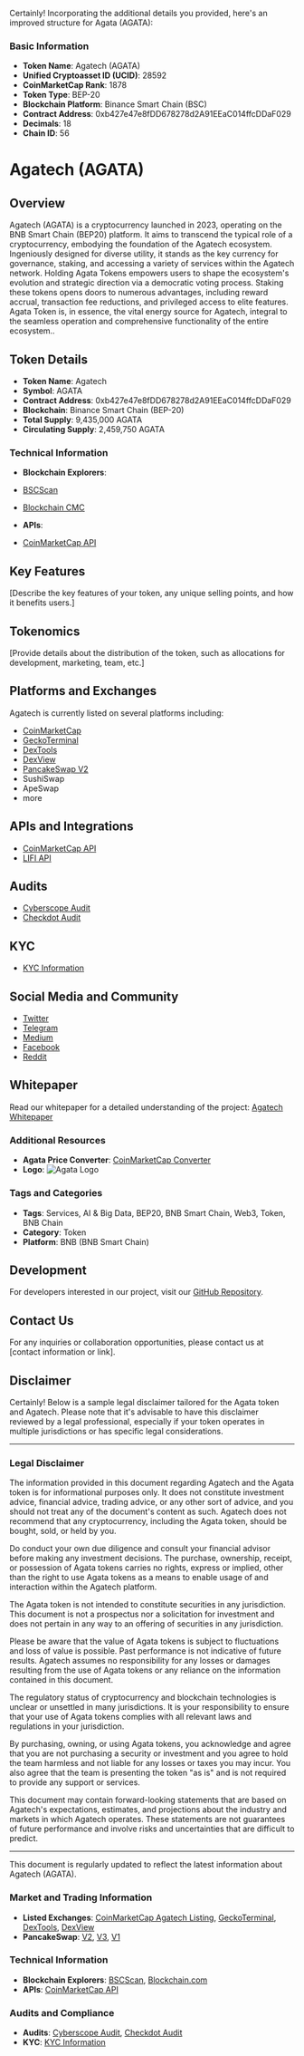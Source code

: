 Certainly! Incorporating the additional details you provided, here's an improved structure for Agata (AGATA):

### Basic Information
- **Token Name**: Agatech (AGATA)
- **Unified Cryptoasset ID (UCID)**: 28592
- **CoinMarketCap Rank**: 1878
- **Token Type**: BEP-20
- **Blockchain Platform**: Binance Smart Chain (BSC)
- **Contract Address**: 0xb427e47e8fDD678278d2A91EEaC014ffcDDaF029
- **Decimals**: 18
- **Chain ID**: 56

# Agatech (AGATA)

## Overview
Agatech (AGATA) is a cryptocurrency launched in 2023, operating on the BNB Smart Chain (BEP20) platform. It aims to transcend the typical role of a cryptocurrency, embodying the foundation of the Agatech ecosystem. Ingeniously designed for diverse utility, it stands as the key currency for governance, staking, and accessing a variety of services within the Agatech network. Holding Agata Tokens empowers users to shape the ecosystem's evolution and strategic direction via a democratic voting process. Staking these tokens opens doors to numerous advantages, including reward accrual, transaction fee reductions, and privileged access to elite features. Agata Token is, in essence, the vital energy source for Agatech, integral to the seamless operation and comprehensive functionality of the entire ecosystem..

## Token Details
- **Token Name**: Agatech
- **Symbol**: AGATA
- **Contract Address**: 0xb427e47e8fDD678278d2A91EEaC014ffcDDaF029
- **Blockchain**: Binance Smart Chain (BEP-20)
- **Total Supply**: 9,435,000 AGATA
- **Circulating Supply**: 2,459,750 AGATA

### Technical Information
- **Blockchain Explorers**:
- [BSCScan](https://bscscan.com/token/0xb427e47e8fdd678278d2a91eeac014ffcddaf029)
- [Blockchain CMC](https://blockchain.coinmarketcap.com/token/bsc/0xb427e47e8fdd678278d2a91eeac014ffcddaf029)

-  **APIs**:
-  [CoinMarketCap API](https://pro-api.coinmarketcap.com/v2/cryptocurrency/info?CMC_PRO_API_KEY=UNIFIED-CRYPTOASSET-INDEX&id=28592)


## Key Features
[Describe the key features of your token, any unique selling points, and how it benefits users.]

## Tokenomics
[Provide details about the distribution of the token, such as allocations for development, marketing, team, etc.]

## Platforms and Exchanges
Agatech is currently listed on several platforms including:
- [CoinMarketCap](https://coinmarketcap.com/currencies/agatech/)
- [GeckoTerminal](https://www.geckoterminal.com/bsc/pools/0xc60b84296048f90a17731322c719e7b1a3e77f18)
- [DexTools](https://www.dextools.io/app/en/bnb/pair-explorer/0xc60b84296048f90a17731322c719e7b1a3e77f18)
- [DexView](https://www.dexview.com/bsc/0xb427e47e8fDD678278d2A91EEaC014ffcDDaF029)
- [PancakeSwap V2](https://pancakeswap.finance/info/v2/tokens/0xb427e47e8fDD678278d2A91EEaC014ffcDDaF029)
- SushiSwap
- ApeSwap
- more

## APIs and Integrations
- [CoinMarketCap API](https://pro-api.coinmarketcap.com/v2/cryptocurrency/info?CMC_PRO_API_KEY=UNIFIED-CRYPTOASSET-INDEX&id=28592)
- [LIFI API](https://li.quest/v1/token?chain=BSC&token=AGATA)

## Audits
- [Cyberscope Audit](https://github.com/cyberscope-io/audits/blob/main/agata/audit.pdf)
- [Checkdot Audit](https://audits.checkdot.io/Agata-Audit-CheckDot.pdf)

## KYC
- [KYC Information](https://github.com/cyberscope-io/kyc/blob/main/agata/kyc.png)

## Social Media and Community
- [Twitter](https://twitter.com/agatechsystems)
- [Telegram](https://t.me/agatechsystems)
- [Medium](https://agatech.medium.com/)
- [Facebook](https://www.facebook.com/agatechsystems)
- [Reddit](https://reddit.com/r/Agatech_Agata)

## Whitepaper
Read our whitepaper for a detailed understanding of the project: [Agatech Whitepaper](https://github.com/AgaTechSystems/whitepaper/blob/main/Agatech%20whitepaper.pdf)

### Additional Resources
- **Agata Price Converter**: [CoinMarketCap Converter](https://coinmarketcap.com/currencies/agatech/agata/usd/)
- **Logo**: ![Agata Logo](https://s2.coinmarketcap.com/static/img/coins/64x64/28592.png)

### Tags and Categories
- **Tags**: Services, AI & Big Data, BEP20, BNB Smart Chain, Web3, Token, BNB Chain
- **Category**: Token
- **Platform**: BNB (BNB Smart Chain)

## Development
For developers interested in our project, visit our [GitHub Repository](https://github.com/AgaTechSystems/Agata).

## Contact Us
For any inquiries or collaboration opportunities, please contact us at [contact information or link].

## Disclaimer
Certainly! Below is a sample legal disclaimer tailored for the Agata token and Agatech. Please note that it's advisable to have this disclaimer reviewed by a legal professional, especially if your token operates in multiple jurisdictions or has specific legal considerations.

---

### Legal Disclaimer

The information provided in this document regarding Agatech and the Agata token is for informational purposes only. It does not constitute investment advice, financial advice, trading advice, or any other sort of advice, and you should not treat any of the document's content as such. Agatech does not recommend that any cryptocurrency, including the Agata token, should be bought, sold, or held by you.

Do conduct your own due diligence and consult your financial advisor before making any investment decisions. The purchase, ownership, receipt, or possession of Agata tokens carries no rights, express or implied, other than the right to use Agata tokens as a means to enable usage of and interaction within the Agatech platform.

The Agata token is not intended to constitute securities in any jurisdiction. This document is not a prospectus nor a solicitation for investment and does not pertain in any way to an offering of securities in any jurisdiction.

Please be aware that the value of Agata tokens is subject to fluctuations and loss of value is possible. Past performance is not indicative of future results. Agatech assumes no responsibility for any losses or damages resulting from the use of Agata tokens or any reliance on the information contained in this document.

The regulatory status of cryptocurrency and blockchain technologies is unclear or unsettled in many jurisdictions. It is your responsibility to ensure that your use of Agata tokens complies with all relevant laws and regulations in your jurisdiction.

By purchasing, owning, or using Agata tokens, you acknowledge and agree that you are not purchasing a security or investment and you agree to hold the team harmless and not liable for any losses or taxes you may incur. You also agree that the team is presenting the token "as is" and is not required to provide any support or services.

This document may contain forward-looking statements that are based on Agatech's expectations, estimates, and projections about the industry and markets in which Agatech operates. These statements are not guarantees of future performance and involve risks and uncertainties that are difficult to predict.

---
This document is regularly updated to reflect the latest information about Agatech (AGATA).



### Market and Trading Information
- **Listed Exchanges**: [CoinMarketCap Agatech Listing](https://coinmarketcap.com/currencies/agatech/), [GeckoTerminal](https://www.geckoterminal.com/bsc/pools/0xc60b84296048f90a17731322c719e7b1a3e77f18), [DexTools](https://www.dextools.io/app/en/bnb/pair-explorer/0xc60b84296048f90a17731322c719e7b1a3e77f18), [DexView](https://www.dexview.com/bsc/0xb427e47e8fDD678278d2A91EEaC014ffcDDaF029)
- **PancakeSwap**: [V2](https://pancakeswap.finance/info/v2/tokens/0xb427e47e8fDD678278d2A91EEaC014ffcDDaF029), [V3](https://pancakeswap.finance/info/v3/v2/tokens/0xb427e47e8fdd678278d2a91eeac014ffcddaf029), [V1](https://pancakeswap.finance/info/v1/tokens/0xb427e47e8fDD678278d2A91EEaC014ffcDDaF029)

### Technical Information
- **Blockchain Explorers**: [BSCScan](https://bscscan.com/token/0xb427e47e8fdd678278d2a91eeac014ffcddaf029), [Blockchain.com](https://blockchain.coinmarketcap.com/token/bsc/0xb427e47e8fdd678278d2a91eeac014ffcddaf029)
- **APIs**: [CoinMarketCap API](https://pro-api.coinmarketcap.com/v2/cryptocurrency/info?CMC_PRO_API_KEY=UNIFIED-CRYPTOASSET-INDEX&id=28592)

### Audits and Compliance
- **Audits**: [Cyberscope Audit](https://github.com/cyberscope-io/audits/blob/main/agata/audit.pdf), [Checkdot Audit](https://audits.checkdot.io/Agata-Audit-CheckDot.pdf)
- **KYC**: [KYC Information](https://github.com/cyberscope-io/kyc/blob/main/agata/kyc.png)


